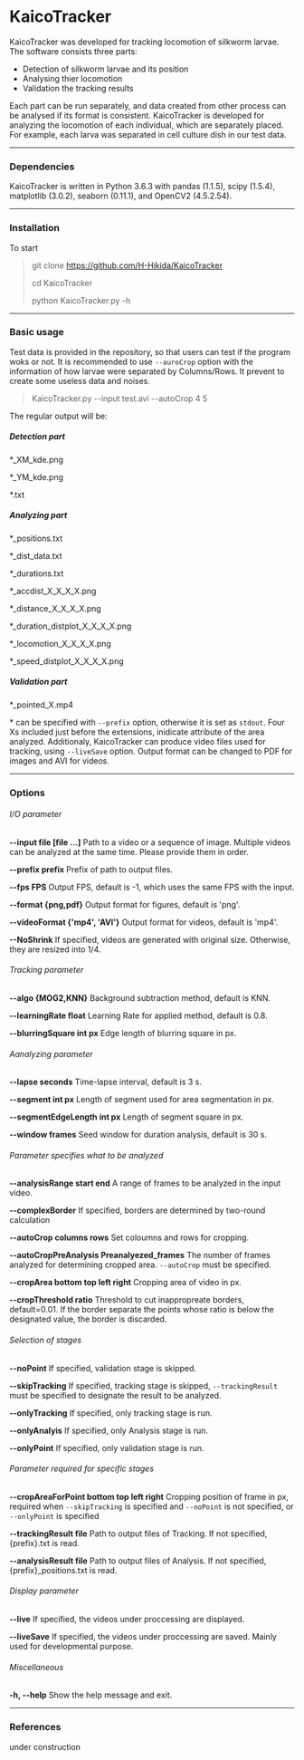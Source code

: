 # KaicoTracker
KaicoTracker was developed for tracking locomotion of silkworm larvae. The software consists three parts:

+ Detection of silkworm larvae and its position
+ Analysing thier locomotion
+ Validation the tracking results

Each part can be run separately, and data created from other process can be analysed if its format is consistent. KaicoTracker is developed for analyzing the locomotion of each individual, which are separately placed. For example, each larva was separated in cell culture dish in our test data.

---
### Dependencies
KaicoTracker is written in Python 3.6.3 with pandas (1.1.5), scipy (1.5.4), matplotlib (3.0.2), seaborn (0.11.1), and OpenCV2 (4.5.2.54).

---
### Installation
To start

> git clone https://github.com/H-Hikida/KaicoTracker  
>  
> cd KaicoTracker  
>  
> python KaicoTracker.py -h  

---
### Basic usage
Test data is provided in the repository, so that users can test if the program woks or not. It is recommended to use `--auroCrop` option with the information of how larvae were separated by Columns/Rows. It prevent to create some useless data and noises.

> KaicoTracker.py --input test.avi --autoCrop 4 5

The regular output will be:

##### Detection part
*_XM_kde.png

*_YM_kde.png

*.txt

##### Analyzing part
*_positions.txt

*_dist_data.txt

*_durations.txt

*_accdist_X_X_X_X.png

*_distance_X_X_X_X.png

*_duration_distplot_X_X_X_X.png

*_locomotion_X_X_X_X.png

*_speed_distplot_X_X_X_X.png

##### Validation part
*_pointed_X.mp4

\* can be specified with `--prefix` option, otherwise it is set as `stdout`. Four Xs included just before the extensions, inidicate attribute of the area analyzed. Additionaly, KaicoTracker can produce video files used for tracking, using `--liveSave` option. Output format can be changed to PDF for images and AVI for videos.

---
### Options
###### I/O parameter
**--input file [file ...]**
Path to a video or a sequence of image. Multiple videos can be analyzed at the same time. Please provide them in order.

**--prefix prefix**
Prefix of path to output files.

**--fps FPS**
Output FPS, default is -1, which uses the same FPS with the input.

**--format {png,pdf}**
Output format for figures, default is 'png'.

**--videoFormat {'mp4', 'AVI'}**
Output format for videos, default is 'mp4'.

**--NoShrink**
If specified, videos are generated with original size. Otherwise, they are resized into 1/4.

###### Tracking parameter
**--algo {MOG2,KNN}**
Background subtraction method, default is KNN.

**--learningRate float**
Learning Rate for applied method, default is 0.8.

**--blurringSquare int px**
Edge length of blurring square in px.

###### Aanalyzing parameter
**--lapse seconds**
Time-lapse interval, default is 3 s.

**--segment int px**
Length of segment used for area segmentation in px.

**--segmentEdgeLength int px**
Length of segment square in px.

**--window frames**
Seed window for duration analysis, default is 30 s.

###### Parameter specifies what to be analyzed
**--analysisRange start end**
A range of frames to be analyzed in the input video.

**--complexBorder**
If specified, borders are determined by two-round calculation

**--autoCrop columns rows**
Set coloumns and rows for cropping.

**--autoCropPreAnalysis Preanalyezed_frames**
The number of frames analyzed for determining cropped area. `--autoCrop` must be specified.

**--cropArea bottom top left right**
Cropping area of video in px.

**--cropThreshold ratio**
Threshold to cut inappropreate borders, default=0.01. If the border separate the points whose ratio is below the designated value, the border is discarded.

###### Selection of stages
**--noPoint**
If specified, validation stage is skipped.

**--skipTracking**
If specified, tracking stage is skipped, `--trackingResult` must be specified to designate the result to be analyzed.

**--onlyTracking**
If specified, only tracking stage is run.

**--onlyAnalyis**
If specified, only Analysis stage is run.

**--onlyPoint** 
If specified, only validation stage is run.

###### Parameter required for specific stages
**--cropAreaForPoint bottom top left right**
Cropping position of frame in px, required when `--skipTracking` is specified and `--noPoint` is not specified, or `--onlyPoint` is specified

**--trackingResult file**
Path to output files of Tracking. If not specified, {prefix}.txt is read.

**--analysisResult file**
Path to output files of Analysis. If not specified, {prefix}_positions.txt is read.

###### Display parameter
**--live**
If specified, the videos under proccessing are displayed.

**--liveSave**
If specified, the videos under proccessing are saved. Mainly used for developmental purpose.

###### Miscellaneous
**-h, --help**
Show the help message and exit.

---
### References
under construction
